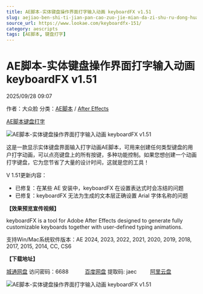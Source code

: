 ```yaml
---
title: AE脚本-实体键盘操作界面打字输入动画 keyboardFX v1.51
slug: aejiao-ben-shi-ti-jian-pan-cao-zuo-jie-mian-da-zi-shu-ru-dong-hua-keyboardfx-v1-51
source_url: https://www.lookae.com/keyboardfx-151/
category: aescripts
tags: [AE脚本, 键盘打字]
---
```

# AE脚本-实体键盘操作界面打字输入动画 keyboardFX v1.51

2025/09/28 09:07

作者：大众脸
分类：[AE脚本](https://www.lookae.com/after-effects/aescripts/) / [After Effects](https://www.lookae.com/after-effects/)

[AE脚本](https://www.lookae.com/tag/ae%e8%84%9a%e6%9c%ac/)[键盘打字](https://www.lookae.com/tag/%e9%94%ae%e7%9b%98%e6%89%93%e5%ad%97/)

![AE脚本-实体键盘操作界面打字输入动画 keyboardFX v1.51](https://www.lookae.com/wp-content/uploads/2018/10/keyboardFX.jpg "AE脚本-实体键盘操作界面打字输入动画 keyboardFX v1.51-LookAE.com")

这是一款显示实体键盘界面输入打字动画AE脚本，可用来创建任何类型键盘的用户打字动画，可以点亮键盘上的所有按键，多种功能控制。如果您想创建一个动画打字键盘，它为您节省了大量的设计时间，这就是您的工具！

V 1.51更新内容：

* 已修复：在某些 AE 安装中，keyboardFX 在设置表达式时会冻结的问题
* 已修复：keyboardFX 无法为生成的文本层正确设置 Arial 字体名称的问题

**【效果预览宣传视频】**

[](https://cloud.video.taobao.com//play/u/705956171/p/1/e/6/t/1/211789940578.mp4?_=1")

keyboardFX is a tool for Adobe After Effects designed to generate fully customizable keyboards together with user-defined typing animations.

支持Win/Mac系统软件版本：AE 2024, 2023, 2022, 2021, 2020, 2019, 2018, 2017, 2015, 2014, CC, CS6

**【下载地址】**

[城通网盘](https://url70.ctfile.com/f/2827370-8441845997-7ca598?p=4431) 访问密码：6688           [百度网盘](https://pan.baidu.com/s/1eJY5-mXQ1sfnTM_-ZL-K4A?pwd=jaec) 提取码: jaec         [阿里云盘](https://www.alipan.com/s/Av2h8RFVGGC)

![AE脚本-实体键盘操作界面打字输入动画 keyboardFX v1.51](https://aescripts.com/media/catalog/product/a/l/all_keyboards.png "AE脚本-实体键盘操作界面打字输入动画 keyboardFX v1.51-LookAE.com")
